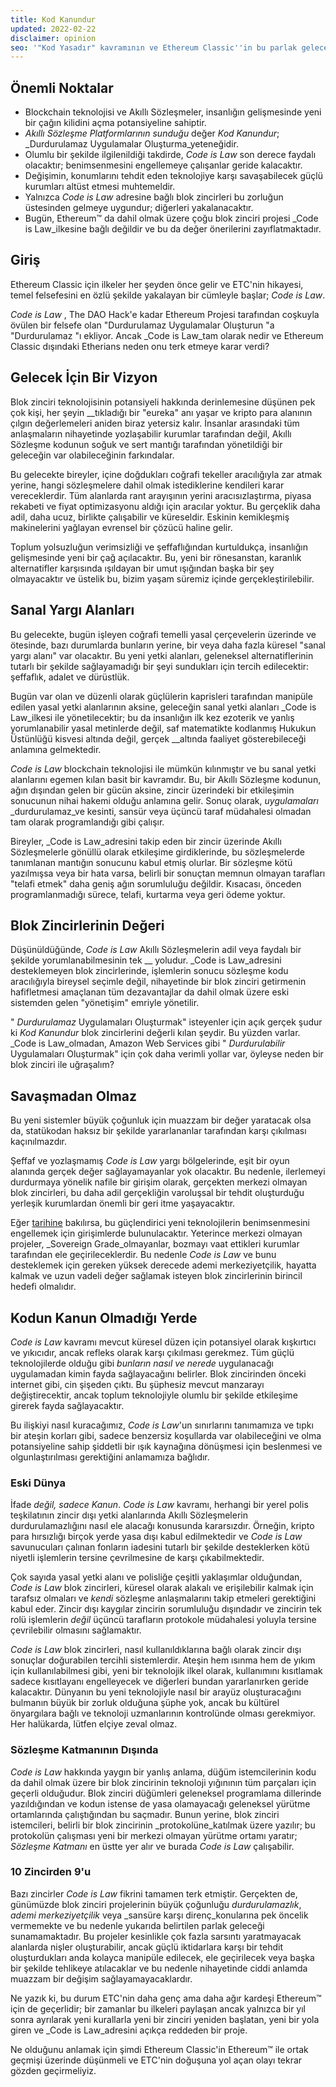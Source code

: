 ```yaml
---
title: Kod Kanundur
updated: 2022-02-22
disclaimer: opinion
seo: '"Kod Yasadır" kavramının ve Ethereum Classic''in bu parlak geleceğin ortaya çıkmasına izin veren birkaç blok zinciri projesinden biri olduğunun açıklaması.'
---
```


## Önemli Noktalar

- Blockchain teknolojisi ve Akıllı Sözleşmeler, insanlığın gelişmesinde yeni bir çağın kilidini açma potansiyeline sahiptir.
- _Akıllı Sözleşme Platformlarının sunduğu_ değer _Kod Kanundur_; _Durdurulamaz Uygulamalar Oluşturma_yeteneğidir.
- Olumlu bir şekilde ilgilenildiği takdirde, _Code is Law_ son derece faydalı olacaktır; benimsenmesini engellemeye çalışanlar geride kalacaktır.
- Değişimin, konumlarını tehdit eden teknolojiye karşı savaşabilecek güçlü kurumları altüst etmesi muhtemeldir.
- Yalnızca _Code is Law_ adresine bağlı blok zincirleri bu zorluğun üstesinden gelmeye uygundur; diğerleri yakalanacaktır.
- Bugün, Ethereum™ da dahil olmak üzere çoğu blok zinciri projesi _Code is Law_ilkesine bağlı değildir ve bu da değer önerilerini zayıflatmaktadır.

## Giriş

Ethereum Classic için ilkeler her şeyden önce gelir ve ETC'nin hikayesi, temel felsefesini en özlü şekilde yakalayan bir cümleyle başlar; _Code is Law_.

_Code is Law_ , The DAO Hack'e kadar Ethereum Projesi tarafından coşkuyla övülen bir felsefe olan "Durdurulamaz Uygulamalar Oluşturun "a "Durdurulamaz "ı ekliyor. Ancak _Code is Law_tam olarak nedir ve Ethereum Classic dışındaki Etherians neden onu terk etmeye karar verdi?

## Gelecek İçin Bir Vizyon

Blok zinciri teknolojisinin potansiyeli hakkında derinlemesine düşünen pek çok kişi, her şeyin __tıkladığı bir "eureka" anı yaşar ve kripto para alanının çılgın değerlemeleri aniden biraz yetersiz kalır. İnsanlar arasındaki tüm anlaşmaların nihayetinde yozlaşabilir kurumlar tarafından değil, Akıllı Sözleşme kodunun soğuk ve sert mantığı tarafından yönetildiği bir geleceğin var olabileceğinin farkındalar.

Bu gelecekte bireyler, içine doğdukları coğrafi tekeller aracılığıyla zar atmak yerine, hangi sözleşmelere dahil olmak istediklerine kendileri karar vereceklerdir. Tüm alanlarda rant arayışının yerini aracısızlaştırma, piyasa rekabeti ve fiyat optimizasyonu aldığı için aracılar yoktur. Bu gerçeklik daha adil, daha ucuz, birlikte çalışabilir ve küreseldir. Eskinin kemikleşmiş makinelerini yağlayan evrensel bir çözücü haline gelir.

Toplum yolsuzluğun verimsizliği ve şeffaflığından kurtuldukça, insanlığın gelişmesinde yeni bir çağ açılacaktır. Bu, yeni bir rönesanstan, karanlık alternatifler karşısında ışıldayan bir umut ışığından başka bir şey olmayacaktır ve üstelik bu, bizim yaşam süremiz içinde gerçekleştirilebilir.

## Sanal Yargı Alanları

Bu gelecekte, bugün işleyen coğrafi temelli yasal çerçevelerin üzerinde ve ötesinde, bazı durumlarda bunların yerine, bir veya daha fazla küresel "sanal yargı alanı" var olacaktır. Bu yeni yetki alanları, geleneksel alternatiflerinin tutarlı bir şekilde sağlayamadığı bir şeyi sundukları için tercih edilecektir: şeffaflık, adalet ve dürüstlük.

Bugün var olan ve düzenli olarak güçlülerin kaprisleri tarafından manipüle edilen yasal yetki alanlarının aksine, geleceğin sanal yetki alanları _Code is Law_ilkesi ile yönetilecektir; bu da insanlığın ilk kez ezoterik ve yanlış yorumlanabilir yasal metinlerde değil, saf matematikte kodlanmış Hukukun Üstünlüğü kisvesi altında değil, gerçek __altında faaliyet gösterebileceği anlamına gelmektedir.

_Code is Law_ blockchain teknolojisi ile mümkün kılınmıştır ve bu sanal yetki alanlarını egemen kılan basit bir kavramdır. Bu, bir Akıllı Sözleşme kodunun, ağın dışından gelen bir gücün aksine, zincir üzerindeki bir etkileşimin sonucunun nihai hakemi olduğu anlamına gelir. Sonuç olarak, _uygulamaları_ _durdurulamaz_ve kesinti, sansür veya üçüncü taraf müdahalesi olmadan tam olarak programlandığı gibi çalışır.

Bireyler, _Code is Law_adresini takip eden bir zincir üzerinde Akıllı Sözleşmelerle gönüllü olarak etkileşime girdiklerinde, bu sözleşmelerde tanımlanan mantığın sonucunu kabul etmiş olurlar. Bir sözleşme kötü yazılmışsa veya bir hata varsa, belirli bir sonuçtan memnun olmayan tarafları "telafi etmek" daha geniş ağın sorumluluğu değildir. Kısacası, önceden programlanmadığı sürece, telafi, kurtarma veya geri ödeme yoktur.

## Blok Zincirlerinin Değeri

Düşünüldüğünde, _Code is Law_ Akıllı Sözleşmelerin adil veya faydalı bir şekilde yorumlanabilmesinin tek __ yoludur. _Code is Law_adresini desteklemeyen blok zincirlerinde, işlemlerin sonucu sözleşme kodu aracılığıyla bireysel seçimle değil, nihayetinde bir blok zinciri getirmenin hafifletmesi amaçlanan tüm dezavantajlar da dahil olmak üzere eski sistemden gelen "yönetişim" emriyle yönetilir.

" _Durdurulamaz_ Uygulamaları Oluşturmak" isteyenler için açık gerçek şudur ki _Kod Kanundur_ blok zincirlerini değerli kılan şeydir. Bu yüzden varlar. _Code is Law_olmadan, Amazon Web Services gibi " _Durdurulabilir_ Uygulamaları Oluşturmak" için çok daha verimli yollar var, öyleyse neden bir blok zinciri ile uğraşalım?

## Savaşmadan Olmaz

Bu yeni sistemler büyük çoğunluk için muazzam bir değer yaratacak olsa da, statükodan haksız bir şekilde yararlananlar tarafından karşı çıkılması kaçınılmazdır.

Şeffaf ve yozlaşmamış _Code is Law_ yargı bölgelerinde, eşit bir oyun alanında gerçek değer sağlayamayanlar yok olacaktır. Bu nedenle, ilerlemeyi durdurmaya yönelik nafile bir girişim olarak, gerçekten merkezi olmayan blok zincirleri, bu daha adil gerçekliğin varoluşsal bir tehdit oluşturduğu yerleşik kurumlardan önemli bir geri itme yaşayacaktır.

Eğer [tarihine](https://www.eff.org/wp/riaa-v-people-five-years-later) bakılırsa, bu güçlendirici yeni teknolojilerin benimsenmesini engellemek için girişimlerde bulunulacaktır. Yeterince merkezi olmayan projeler, _Sovereign Grade_olmayanlar, bozmayı vaat ettikleri kurumlar tarafından ele geçirileceklerdir. Bu nedenle _Code is Law_ ve bunu desteklemek için gereken yüksek derecede ademi merkeziyetçilik, hayatta kalmak ve uzun vadeli değer sağlamak isteyen blok zincirlerinin birincil hedefi olmalıdır.

## Kodun Kanun Olmadığı Yerde

_Code is Law_ kavramı mevcut küresel düzen için potansiyel olarak kışkırtıcı ve yıkıcıdır, ancak refleks olarak karşı çıkılması gerekmez. Tüm güçlü teknolojilerde olduğu gibi _bunların nasıl ve nerede_ uygulanacağı uygulamadan kimin fayda sağlayacağını belirler. Blok zincirinden önceki internet gibi, cin şişeden çıktı. Bu şüphesiz mevcut manzarayı değiştirecektir, ancak toplum teknolojiyle olumlu bir şekilde etkileşime girerek fayda sağlayacaktır.

Bu ilişkiyi nasıl kuracağımız, _Code is Law_'un sınırlarını tanımamıza ve tıpkı bir ateşin korları gibi, sadece benzersiz koşullarda var olabileceğini ve olma potansiyeline sahip şiddetli bir ışık kaynağına dönüşmesi için beslenmesi ve olgunlaştırılması gerektiğini anlamamıza bağlıdır.

### Eski Dünya

İfade _değil, sadece Kanun_. _Code is Law_ kavramı, herhangi bir yerel polis teşkilatının zincir dışı yetki alanlarında Akıllı Sözleşmelerin durdurulamazlığını nasıl ele alacağı konusunda kararsızdır. Örneğin, kripto para hırsızlığı birçok yerde yasa dışı kabul edilmektedir ve _Code is Law_ savunucuları çalınan fonların iadesini tutarlı bir şekilde desteklerken kötü niyetli işlemlerin tersine çevrilmesine de karşı çıkabilmektedir.

Çok sayıda yasal yetki alanı ve polisliğe çeşitli yaklaşımlar olduğundan, *Code is Law* blok zincirleri, küresel olarak alakalı ve erişilebilir kalmak için tarafsız olmaları ve *kendi* sözleşme anlaşmalarını takip etmeleri gerektiğini kabul eder. Zincir dışı kaygılar zincirin sorumluluğu dışındadır ve zincirin tek rolü işlemlerin _değil_ üçüncü tarafların protokole müdahalesi yoluyla tersine çevrilebilir olmasını sağlamaktır.

_Code is Law_ blok zincirleri, nasıl kullanıldıklarına bağlı olarak zincir dışı sonuçlar doğurabilen tercihli sistemlerdir. Ateşin hem ısınma hem de yıkım için kullanılabilmesi gibi, yeni bir teknolojik ilkel olarak, kullanımını kısıtlamak sadece kısıtlayanı engelleyecek ve diğerleri bundan yararlanırken geride kalacaktır. Dünyanın bu yeni teknolojiyle nasıl bir arayüz oluşturacağını bulmanın büyük bir zorluk olduğuna şüphe yok, ancak bu kültürel önyargılara bağlı ve teknoloji uzmanlarının kontrolünde olması gerekmiyor. Her halükarda, lütfen elçiye zeval olmaz.

### Sözleşme Katmanının Dışında

_Code is Law_ hakkında yaygın bir yanlış anlama, düğüm istemcilerinin kodu da dahil olmak üzere bir blok zincirinin teknoloji yığınının tüm parçaları için geçerli olduğudur. Blok zinciri düğümleri geleneksel programlama dillerinde yazıldığından ve kodun istense de yasa olamayacağı geleneksel yürütme ortamlarında çalıştığından bu saçmadır. Bunun yerine, blok zinciri istemcileri, belirli bir blok zincirinin _protokolüne_katılmak üzere yazılır; bu protokolün çalışması yeni bir merkezi olmayan yürütme ortamı yaratır; _Sözleşme Katmanı_ en üstte yer alır ve burada _Code is Law_ çalışabilir.

### 10 Zincirden 9'u

Bazı zincirler _Code is Law_ fikrini tamamen terk etmiştir. Gerçekten de, günümüzde blok zinciri projelerinin büyük çoğunluğu _durdurulamazlık_, _ademi merkeziyetçilik_ veya _sansüre karşı direnç_konularına pek öncelik vermemekte ve bu nedenle yukarıda belirtilen parlak geleceği sunamamaktadır. Bu projeler kesinlikle çok fazla sarsıntı yaratmayacak alanlarda nişler oluşturabilir, ancak güçlü iktidarlara karşı bir tehdit oluşturdukları anda kolayca manipüle edilecek, ele geçirilecek veya başka bir şekilde tehlikeye atılacaklar ve bu nedenle nihayetinde ciddi anlamda muazzam bir değişim sağlayamayacaklardır.

Ne yazık ki, bu durum ETC'nin daha genç ama daha ağır kardeşi Ethereum™ için de geçerlidir; bir zamanlar bu ilkeleri paylaşan ancak yalnızca bir yıl sonra ayrılarak yeni kurallarla yeni bir zinciri yeniden başlatan, yeni bir yola giren ve _Code is Law_adresini açıkça reddeden bir proje.

Ne olduğunu anlamak için şimdi Ethereum Classic'in Ethereum™ ile ortak geçmişi üzerinde düşünmeli ve ETC'nin doğuşuna yol açan olayı tekrar gözden geçirmeliyiz.
